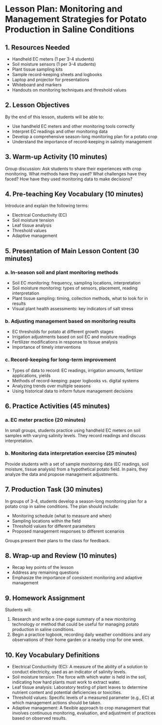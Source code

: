 # Lesson Plan: Monitoring and Management Strategies for Potato Production in Saline Conditions

## 1. Resources Needed

- Handheld EC meters (1 per 3-4 students)
- Soil moisture sensors (1 per 3-4 students)
- Plant tissue sampling kits
- Sample record-keeping sheets and logbooks
- Laptop and projector for presentations
- Whiteboard and markers
- Handouts on monitoring techniques and threshold values

## 2. Lesson Objectives

By the end of this lesson, students will be able to:
- Use handheld EC meters and other monitoring tools correctly
- Interpret EC readings and other monitoring data
- Develop a comprehensive season-long monitoring plan for a potato crop
- Understand the importance of record-keeping in salinity management

## 3. Warm-up Activity (10 minutes)

Group discussion: Ask students to share their experiences with crop monitoring. What methods have they used? What challenges have they faced? How have they used monitoring data to make decisions?

## 4. Pre-teaching Key Vocabulary (10 minutes)

Introduce and explain the following terms:
- Electrical Conductivity (EC)
- Soil moisture tension
- Leaf tissue analysis
- Threshold values
- Adaptive management

## 5. Presentation of Main Lesson Content (30 minutes)

### a. In-season soil and plant monitoring methods
- Soil EC monitoring: frequency, sampling locations, interpretation
- Soil moisture monitoring: types of sensors, placement, reading interpretation
- Plant tissue sampling: timing, collection methods, what to look for in results
- Visual plant health assessments: key indicators of salt stress

### b. Adjusting management based on monitoring results
- EC thresholds for potato at different growth stages
- Irrigation adjustments based on soil EC and moisture readings
- Fertilizer modifications in response to tissue analysis
- Importance of timely interventions

### c. Record-keeping for long-term improvement
- Types of data to record: EC readings, irrigation amounts, fertilizer applications, yields
- Methods of record-keeping: paper logbooks vs. digital systems
- Analyzing trends over multiple seasons
- Using historical data to inform future management decisions

## 6. Practice Activities (45 minutes)

### a. EC meter practice (20 minutes)
In small groups, students practice using handheld EC meters on soil samples with varying salinity levels. They record readings and discuss interpretation.

### b. Monitoring data interpretation exercise (25 minutes)
Provide students with a set of sample monitoring data (EC readings, soil moisture, tissue analysis) from a hypothetical potato field. In pairs, they analyze the data and propose management adjustments.

## 7. Production Task (30 minutes)

In groups of 3-4, students develop a season-long monitoring plan for a potato crop in saline conditions. The plan should include:
- Monitoring schedule (what to measure and when)
- Sampling locations within the field
- Threshold values for different parameters
- Proposed management responses to different scenarios

Groups present their plans to the class for feedback.

## 8. Wrap-up and Review (10 minutes)

- Recap key points of the lesson
- Address any remaining questions
- Emphasize the importance of consistent monitoring and adaptive management

## 9. Homework Assignment

Students will:
1. Research and write a one-page summary of a new monitoring technology or method that could be useful for managing potato production in saline conditions.
2. Begin a practice logbook, recording daily weather conditions and any observations of their home garden or a nearby crop for one week.

## 10. Key Vocabulary Definitions

- Electrical Conductivity (EC): A measure of the ability of a solution to conduct electricity, used as an indicator of salinity levels.
- Soil moisture tension: The force with which water is held in the soil, indicating how hard plants must work to extract water.
- Leaf tissue analysis: Laboratory testing of plant leaves to determine nutrient content and potential deficiencies or toxicities.
- Threshold values: Specific levels of a measured parameter (e.g., EC) at which management actions should be taken.
- Adaptive management: A flexible approach to crop management that involves continuous monitoring, evaluation, and adjustment of practices based on observed results.